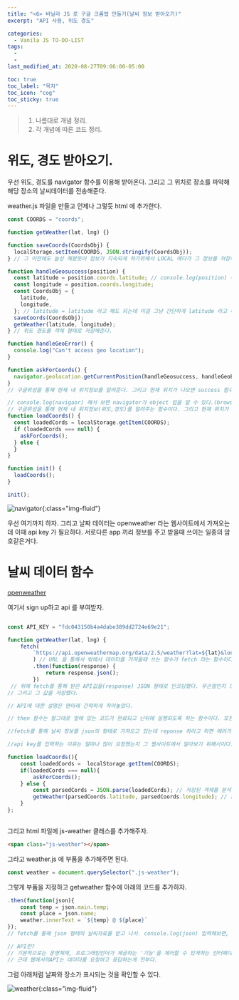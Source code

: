 ```yaml
---
title: "<6> 바닐라 JS 로 구글 크롬앱 만들기(날씨 정보 받아오기)"
excerpt: "API 사용, 위도 경도"

categories:
  - Vanila JS TO-DO-LIST
tags:
  -
  -
last_modified_at: 2020-08-27T09:06:00-05:00

toc: true
toc_label: "목차"
toc_icon: "cog"
toc_sticky: true
---
```


> 1. 나름대로 개념 정리.
> 2. 각 개념에 따른 코드 정리.

# 위도, 경도 받아오기.

우선 위도, 경도를 navigator 함수를 이용해 받아온다. 그리고 그 위치로 장소를 파악해 해당 장소의 날씨데이터를 전송해준다.

weather.js 파일을 만들고 언제나 그렇듯 html 에 추가한다.

```javascript
const COORDS = "coords";

function getWeather(lat, lng) {}

function saveCoords(CoordsObj) {
  localStorage.setItem(COORDS, JSON.stringify(CoordsObj));
} // 그 이전에도 늘상 해왔듯이 정보가 지속되게 하기위해서 LOCAL 에다가 그 정보를 저장해야한다. 따라서, COORDS KEY 에다가 인자를 value로 지정한다.

function handleGeosuccess(position) {
  const latitude = position.coords.latitude; // console.log(position) 이라고 해서 coords 밑에 child로 위도,경도가 있다는것을 확인했다.
  const longitude = position.coords.longitude;
  const CoordsObj = {
    latitude,
    longitude,
  }; // latitude = latitude 라고 해도 되는데 이걸 그냥 간단하게 latitude 라고 해도 됨.
  saveCoords(CoordsObj);
  getWeather(latitude, longitude);
} // 위도 경도를 객체 형태로 저장해준다.

function handleGeoError() {
  console.log("Can't access geo location");
}

function askForCoords() {
  navigator.geolocation.getCurrentPosition(handleGeosuccess, handleGeoError);
}
// 구글위성을 통해 현재 내 위치정보를 알려준다. 그리고 현재 위치가 나오면 success 함수로 아니면 error 함수로 가게끔 한다.

// console.log(navigaor) 해서 보면 navigator가 object 임을 알 수 있다.(browser에 대한 정보를 알려주는 객체) navigator안에 또 다시 object가 있고 function도 있다. 이 중에 geolocation이란 object가 있는데 안에 들어가보면 getCurrentposition이란 함수가 있다. <아래 스샷 확인>
// 구글위성을 통해 현재 내 위치정보(위도,경도)를 알려주는 함수이다. 그리고 현재 위치가 나오면 success 함수로 아니면 error 함수로 가게끔 한다.
function loadCoords() {
  const loadedCords = localStorage.getItem(COORDS);
  if (loadedCords === null) {
    askForCoords();
  } else {
  }
}

function init() {
  loadCoords();
}

init();
```

![navigator](https://yeonghunko.github.io/assets/img/vanila/navigator.png){:class="img-fluid"}

우선 여기까지 하자. 그리고 날짜 데이터는 openweather 라는 웹사이트에서 가져오는데 이때 api key 가 필요하다. 서로다른 app 끼리 정보를 주고 받을때 쓰이는 일종의 암호같은거다.

# 날씨 데이터 함수

[openweather](https://home.openweathermap.org/api_keys)

여기서 sign up하고 api 를 부여받자.

```javascript

const API_KEY = "fdc043150b4a4dabe389dd2724e69e21";

function getWeather(lat, lng) {
    fetch(
        `https://api.openweathermap.org/data/2.5/weather?lat=${lat}&lon=${lng}&appid=${API_KEY}&units=metric`
        ) // URL 을 통해서 밖에서 데이터를 가져올때 쓰는 함수가 fetch 라는 함수이다.
        .then(function(response) {
            return response.json();
        })
 // 위에 fetch를 통해 받은 API값을(response) JSON 형태로 인코딩했다. 무슨말인지 모르겠으면 console.log로 프린트해봐라.
// 그리고 그 값을 저장했다.

// API에 대한 설명은 맨아래 간략하게 적어놓았다.

// then 함수는 말그대로 앞에 있는 코드가 완료되고 난뒤에 실행되도록 하는 함수이다. 또한 API 를 호출하고 받는 역할을 하는 함수이기도 하다.

//fetch를 통해 날씨 정보를 json의 형태로 가져오고 있는데 reponse 하라고 하면 에러가 날 수 있으니 데이터를 다 받고 나서 response 하라고 명령하는 것이다.

//api key를 입력하는 이유는 얼마나 많이 요청했는지 그 웹사이트에서 알아보기 위해서이다.

function loadCoords(){
    const loadedCords =  localStorage.getItem(COORDS);
    if(loadedCords === null){
        askForCoords();
    } else {
        const parsedCords = JSON.parse(loadedCords); // 저장된 객체를 분석함. 역시나.
        getWeather(parsedCoords.latitude, parsedCoords.longitude); // 분석된 객체데이터(위도,경도) 를 getweather 에 대입하여 openweather에서 날씨데이터를 뽑아옴
    }
};



```

그리고 html 파일에 js-weather 클래스를 추가해주자.

```html
<span class="js-weather"></span>
```

그라고 weather.js 에 부품을 추가해주면 된다.

```javascript
const weather = document.querySelector(".js-weather");
```

그렇게 부품을 지정하고 getweather 함수에 아래의 코드를 추가하자.

```javascript
.then(function(json){
    const temp = json.main.temp;
    const place = json.name;
    weather.innerText = `${temp} @ ${place}`
});
// fetch를 통해 json 형태의 날씨자료를 받고 나서. console.log(json) 입력해보면, json.main이 온도. json.name 이 장소라는 것을 알 수 있을 것이다.

// API란?
// 기본적으로는 운영체제, 프로그래밍언어가 제공하는 '기능'을 제어할 수 있게하는 인터페이스를 뜻한다. 주로 창제어 화상처리 문자제어 같은것을 의미
// 근데 웹에서의API는 데이터를 요청하고 응답하는게 전부다.

```

그럼 아래처럼 날짜와 장소가 표시되는 것을 확인할 수 있다.

![weather](https://yeonghunko.github.io/assets/img/vanila/weather.png){:class="img-fluid"}
